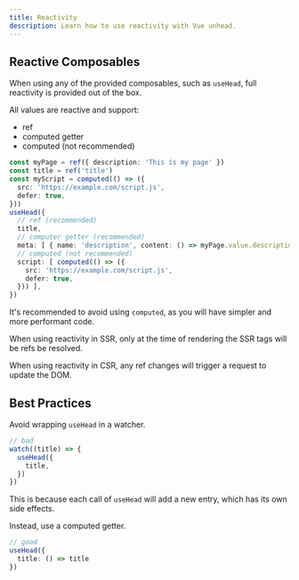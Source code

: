 ```yaml
---
title: Reactivity
description: Learn how to use reactivity with Vue unhead.
---
```


## Reactive Composables

When using any of the provided composables, such as `useHead`, full reactivity is provided out of the box.

All values are reactive and support:
- ref
- computed getter
- computed (not recommended)

```ts
const myPage = ref({ description: 'This is my page' })
const title = ref('title')
const myScript = computed(() => ({
  src: 'https://example.com/script.js',
  defer: true,
}))
useHead({
  // ref (recommended)
  title,
  // computer getter (recommended)
  meta: [ { name: 'description', content: () => myPage.value.description }, ],
  // computed (not recommended)
  script: [ computed(() => ({
    src: 'https://example.com/script.js',
    defer: true,
  })) ],
})
```

It's recommended to avoid using `computed`, as you will have simpler and more performant code.

When using reactivity in SSR, only at the time of rendering the SSR tags will be refs be resolved.

When using reactivity in CSR, any ref changes will trigger a request to update the DOM.

## Best Practices

Avoid wrapping `useHead` in a watcher.

```ts
// bad
watch((title) => {
  useHead({
    title,
  })
})
```

This is because each call of `useHead` will add a new entry, which has its own side effects.

Instead, use a computed getter.

```ts
// good
useHead({
  title: () => title
})
```

